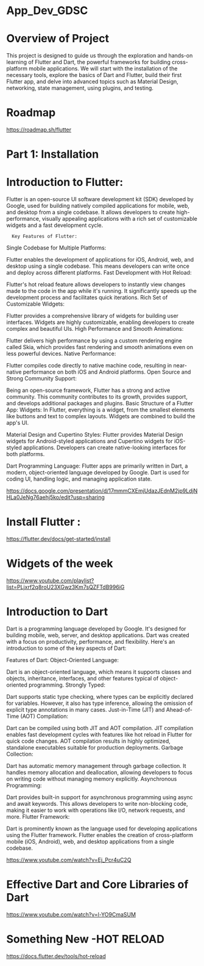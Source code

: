 # App_Dev_GDSC

# Overview of Project
This project is designed to guide us through the exploration and hands-on learning of Flutter and Dart, the powerful frameworks for building cross-platform mobile applications. We will start with the installation of the necessary tools, explore the basics of Dart and Flutter, build their first Flutter app, and delve into advanced topics such as Material Design, networking, state management, using plugins, and testing.

# Roadmap
https://roadmap.sh/flutter 

# Part 1: Installation

   # Introduction to Flutter:
   Flutter is an open-source UI software development kit (SDK) developed by Google, used for building natively compiled applications for mobile, web, and desktop from a single codebase. It allows developers to create high-performance, visually appealing applications with a rich set of customizable widgets and a fast development cycle.

      Key Features of Flutter:
     
Single Codebase for Multiple Platforms:

Flutter enables the development of applications for iOS, Android, web, and desktop using a single codebase. This means developers can write once and deploy across different platforms.
Fast Development with Hot Reload:

Flutter's hot reload feature allows developers to instantly view changes made to the code in the app while it's running. It significantly speeds up the development process and facilitates quick iterations.
Rich Set of Customizable Widgets:

Flutter provides a comprehensive library of widgets for building user interfaces. Widgets are highly customizable, enabling developers to create complex and beautiful UIs.
High Performance and Smooth Animations:

Flutter delivers high performance by using a custom rendering engine called Skia, which provides fast rendering and smooth animations even on less powerful devices.
Native Performance:

Flutter compiles code directly to native machine code, resulting in near-native performance on both iOS and Android platforms.
Open Source and Strong Community Support:

Being an open-source framework, Flutter has a strong and active community. This community contributes to its growth, provides support, and develops additional packages and plugins.
Basic Structure of a Flutter App:
Widgets: In Flutter, everything is a widget, from the smallest elements like buttons and text to complex layouts. Widgets are combined to build the app's UI.

Material Design and Cupertino Styles: Flutter provides Material Design widgets for Android-styled applications and Cupertino widgets for iOS-styled applications. Developers can create native-looking interfaces for both platforms.

Dart Programming Language: Flutter apps are primarily written in Dart, a modern, object-oriented language developed by Google. Dart is used for coding UI, handling logic, and managing application state.

   https://docs.google.com/presentation/d/17mmmCXEmjUdazJEdnM2jp9LdjNHLa0JeNg76aehj5ko/edit?usp=sharing 
   # Install Flutter :
   https://flutter.dev/docs/get-started/install 
# Widgets of the week
https://www.youtube.com/playlist?list=PLjxrf2q8roU23XGwz3Km7sQZFTdB996iG
# Introduction to Dart
Dart is a programming language developed by Google. It's designed for building mobile, web, server, and desktop applications. Dart was created with a focus on productivity, performance, and flexibility. Here's an introduction to some of the key aspects of Dart:

Features of Dart:
Object-Oriented Language:

Dart is an object-oriented language, which means it supports classes and objects, inheritance, interfaces, and other features typical of object-oriented programming.
Strongly Typed:

Dart supports static type checking, where types can be explicitly declared for variables. However, it also has type inference, allowing the omission of explicit type annotations in many cases.
Just-in-Time (JIT) and Ahead-of-Time (AOT) Compilation:

Dart can be compiled using both JIT and AOT compilation. JIT compilation enables fast development cycles with features like hot reload in Flutter for quick code changes. AOT compilation results in highly optimized, standalone executables suitable for production deployments.
Garbage Collection:

Dart has automatic memory management through garbage collection. It handles memory allocation and deallocation, allowing developers to focus on writing code without managing memory explicitly.
Asynchronous Programming:

Dart provides built-in support for asynchronous programming using async and await keywords. This allows developers to write non-blocking code, making it easier to work with operations like I/O, network requests, and more.
Flutter Framework:

Dart is prominently known as the language used for developing applications using the Flutter framework. Flutter enables the creation of cross-platform mobile (iOS, Android), web, and desktop applications from a single codebase.

https://www.youtube.com/watch?v=Ej_Pcr4uC2Q 
# Effective Dart and Core Libraries of Dart
https://www.youtube.com/watch?v=l-YO9CmaSUM 
# Something New -HOT RELOAD
https://docs.flutter.dev/tools/hot-reload 
